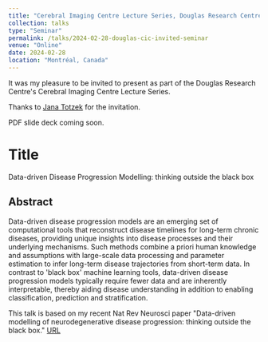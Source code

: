 ```yaml
---
title: "Cerebral Imaging Centre Lecture Series, Douglas Research Centre"
collection: talks
type: "Seminar"
permalink: /talks/2024-02-28-douglas-cic-invited-seminar
venue: "Online"
date: 2024-02-28
location: "Montréal, Canada"
---
```



It was my pleasure to be invited to present as part of the Douglas Research Centre's Cerebral Imaging Centre Lecture Series.

Thanks to [Jana Totzek](https://www.linkedin.com/in/janatotzek/) for the invitation.

PDF slide deck coming soon.

# Title

Data-driven Disease Progression Modelling: thinking outside the black box

## Abstract

Data-driven disease progression models are an emerging set of computational tools that reconstruct disease timelines for long-term chronic diseases, providing unique insights into disease processes and their underlying mechanisms. Such methods combine a priori human knowledge and assumptions with large-scale data processing and parameter estimation to infer long-term disease trajectories from short-term data. In contrast to 'black box' machine learning tools, data-driven disease progression models typically require fewer data and are inherently interpretable, thereby aiding disease understanding in addition to enabling classification, prediction and stratification.
 
This talk is based on my recent Nat Rev Neurosci paper "Data-driven modelling of neurodegenerative disease progression: thinking outside the black box." [URL](https://rdcu.be/dvstu) 